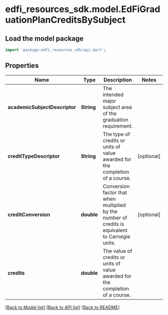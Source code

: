 # edfi_resources_sdk.model.EdFiGraduationPlanCreditsBySubject

## Load the model package
```dart
import 'package:edfi_resources_sdk/api.dart';
```

## Properties
Name | Type | Description | Notes
------------ | ------------- | ------------- | -------------
**academicSubjectDescriptor** | **String** | The intended major subject area of the graduation requirement. | 
**creditTypeDescriptor** | **String** | The type of credits or units of value awarded for the completion of a course. | [optional] 
**creditConversion** | **double** | Conversion factor that when multiplied by the number of credits is equivalent to Carnegie units. | [optional] 
**credits** | **double** | The value of credits or units of value awarded for the completion of a course. | 

[[Back to Model list]](../README.md#documentation-for-models) [[Back to API list]](../README.md#documentation-for-api-endpoints) [[Back to README]](../README.md)


